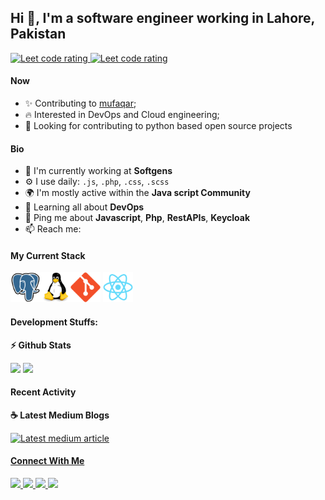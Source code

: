 ## Hi 👋, I'm a software engineer working in Lahore, Pakistan

<p align="left">
  
   <a href="https://leetcode.com/sudiptob2/">
    <img src="https://cp-logo.vercel.app/leetcode/sudiptob2" alt="Leet code rating" />
  </a>
  <a href="https://codeforces.com/profile/sudipto.me">
    <img src="https://raw.githubusercontent.com/sudiptob2/cf-stats/main/output/rating.svg" alt="Leet code rating" />
  </a>
  
  
</p>

#### Now

- ✨ Contributing to [mufaqar](https://github.com/mufaqar);
- :fire: Interested in DevOps and Cloud engineering;
- :calendar: Looking for contributing to python based open source projects 

#### Bio

- 🏢 I'm currently working at **Softgens**
- ⚙️ I use daily: `.js`, `.php`, `.css`, `.scss`
- 🌍 I'm mostly active within the **Java script Community**
- 🌱 Learning all about **DevOps**
- 💬 Ping me about **Javascript**, **Php**, **RestAPIs**, **Keycloak**
- 📫 Reach me:<!-- - [twitter.com/sudiptob2](https://twitter.com/sudiptob2) -->
<!-- - 📝 Checkout my [Resume](files/resume.pdf). -->

#### My Current Stack

<img height="48" src="img/postgresql-original.svg" alt="postgress"><img height="48" src="img/linux-original.svg" alt="linux"><img height="48" src="img/git-original.svg" alt="git"> <img height="48" src="img/react-original.svg" alt="react">

#### Development Stuffs:

<b>⚡ Github Stats</b>
<p float="left">
<img height="180em" src="https://github-readme-stats.vercel.app/api?username=syed-zunair-gillani&show_icons=true&hide_border=true&&count_private=true&include_all_commits=true" /> 
<img height="180em" src="https://github-readme-stats.vercel.app/api/top-langs/?username=syed-zunair-gillani&show_icons=true&hide_border=true&layout=compact&langs_count=8"/>
</p>

<!-- <b>&#128200; Competitive Programming</b>
<p float="left">
<img height="273em" src="https://leetcard.jacoblin.cool/sudiptob2?theme=light&font=Karma&ext=contest" />
<img height="280em" src="https://raw.githubusercontent.com/sudiptob2/cf-stats/main/output/light_card.svg" />
</p> -->

#### Recent Activity

<p><b> &#9749; Latest Medium Blogs</b></p>

<a target="_blank" href="https://medium.com/p/1c776b0f9a6d"><img src="https://miro.medium.com/max/1400/1*5UzV1TfBGccEexsxMcGovg.png" alt="Latest medium article">



#### Connect With Me

<p left="center">
<!-- <a href="https://twitter.com/sudiptob2">
  <img src="https://img.shields.io/badge/twitter-%231DA1F2.svg?&style=for-the-badge&logo=twitter&logoColor=white" height=25>
</a>  -->
<a href="https://www.linkedin.com/in/syed-zunair-gillani-08b9a6175/">
  <img src="https://img.shields.io/badge/linkedin-%230077B5.svg?&style=for-the-badge&logo=linkedin&logoColor=white" height=25>
</a> 
<a href="https://www.facebook.com/syed.zunair.52">
  <img src="https://img.shields.io/badge/Facebook-1877F2?style=for-the-badge&logo=facebook&logoColor=white" height=25>
</a>
<a href="https://medium.com/@zunairgillani54">
  <img src="https://img.shields.io/badge/Medium-12100E?style=for-the-badge&logo=medium&logoColor=white" height=25>
</a>
<a href="mailto:zunairgillani54@gmail.com">
  <img src="	https://img.shields.io/badge/Gmail-D14836?style=for-the-badge&logo=gmail&logoColor=white" height=25>
</a>
</p>
